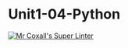 # Unit1-04-Python
[![Mr Coxall's Super Linter](https://github.com/ICS3U-Programming-KevinC/Unit1-04-Python/workflows/Mr%20Coxall's%20Super%20Linter/badge.svg)](https://github.com/ICS3U-Programming-KevinC/Unit1-04-Python/actions/)

